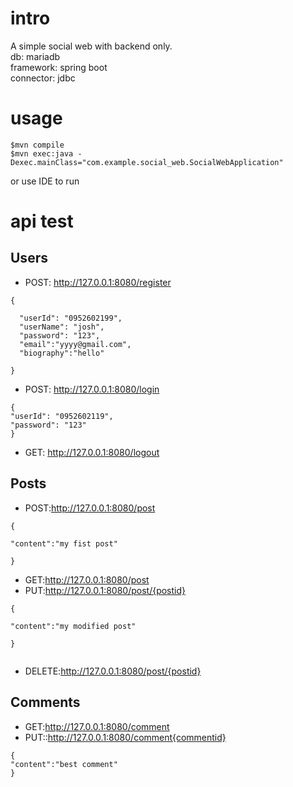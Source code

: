 # intro 
A simple social web with backend only.  <br>
db: mariadb <br>
framework: spring boot  <br>
connector: jdbc <br>

# usage
```shell
$mvn compile
$mvn exec:java -Dexec.mainClass="com.example.social_web.SocialWebApplication"
```
or use IDE to run 


# api test

## Users

* POST: http://127.0.0.1:8080/register
```
{
  
  "userId": "0952602199",
  "userName": "josh",
  "password": "123",
  "email":"yyyy@gmail.com",
  "biography":"hello"

}

```
* POST: http://127.0.0.1:8080/login
```
{
"userId": "0952602119",
"password": "123"
}

```

* GET: http://127.0.0.1:8080/logout


## Posts
* POST:http://127.0.0.1:8080/post
```
{

"content":"my fist post"

}

```

* GET:http://127.0.0.1:8080/post
* PUT:http://127.0.0.1:8080/post/{postid}
```
{

"content":"my modified post"

}


```

* DELETE:http://127.0.0.1:8080/post/{postid}
## Comments

* GET:http://127.0.0.1:8080/comment
* PUT::http://127.0.0.1:8080/comment{commentid}
```
{
"content":"best comment"
}

```

